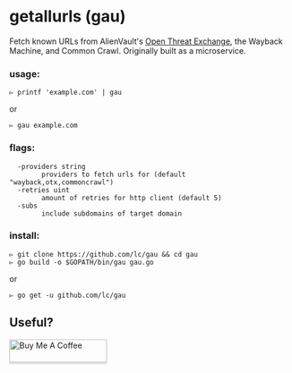 # getallurls (gau)
Fetch known URLs from AlienVault's [Open Threat Exchange](https://otx.alienvault.com), the Wayback Machine, and Common Crawl. Originally built as a microservice.

### usage:
```
▻ printf 'example.com' | gau
```

or

```
▻ gau example.com
```

### flags:
```
  -providers string
    	providers to fetch urls for (default "wayback,otx,commoncrawl")
  -retries uint
    	amount of retries for http client (default 5)
  -subs
    	include subdomains of target domain
```

### install:

```
▻ git clone https://github.com/lc/gau && cd gau
▻ go build -o $GOPATH/bin/gau gau.go
```

or

```
▻ go get -u github.com/lc/gau
```

## Useful?

<a href="http://buymeacoff.ee/cdl" target="_blank"><img src="https://www.buymeacoffee.com/assets/img/custom_images/orange_img.png" alt="Buy Me A Coffee" style="height: 41px !important;width: 174px !important;box-shadow: 0px 3px 2px 0px rgba(190, 190, 190, 0.5) !important;-webkit-box-shadow: 0px 3px 2px 0px rgba(190, 190, 190, 0.5) !important;" ></a>

